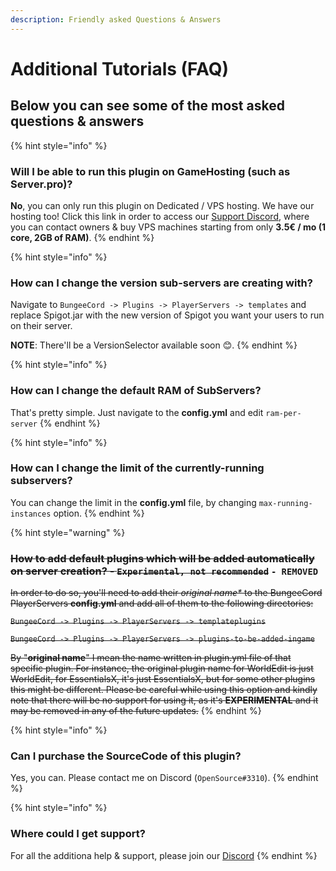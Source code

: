 ```yaml
---
description: Friendly asked Questions & Answers
---
```


# Additional Tutorials \(FAQ\)

## Below you can see some of the most asked questions & answers

{% hint style="info" %}
### Will I be able to run this plugin on GameHosting \(such as Server.pro\)?

**No**, you can only run this plugin on Dedicated / VPS hosting. We have our hosting too! Click this link in order to access our [Support Discord](https://discord.io/arcadiaservices), where you can contact owners & buy VPS machines starting from only **3.5€ / mo \(1 core, 2GB of RAM\)**.
{% endhint %}

{% hint style="info" %}
### How can I change the version sub-servers are creating with?

Navigate to `BungeeCord -> Plugins -> PlayerServers -> templates` and replace Spigot.jar with the new version of Spigot you want your users to run on their server.

**NOTE**: There'll be a VersionSelector available soon 😊.
{% endhint %}

{% hint style="info" %}
### How can I change the default RAM of SubServers?

That's pretty simple. Just navigate to the **config.yml** and edit `ram-per-server`
{% endhint %}

{% hint style="info" %}
### How can I change the limit of the currently-running subservers?

You can change the limit in the **config.yml** file, by changing `max-running-instances` option.
{% endhint %}

{% hint style="warning" %}
### ~~How to add default plugins which will be added automatically on server creation? - `Experimental, not recommended`~~ `- REMOVED`

~~In order to do so, you'll need to add their _original name\*_ to the BungeeCord PlayerServers **config.yml** and add all of them to the following directories:~~

~~`BungeeCord -> Plugins -> PlayerServers -> templateplugins`~~

~~`BungeeCord -> Plugins -> PlayerServers -> plugins-to-be-added-ingame`~~

~~By "**original name**" I mean the name written in plugin.yml file of that specific plugin. For instance, the original plugin name for WorldEdit is just WorldEdit, for EssentialsX, it's just EssentialsX, but for some other plugins this might be different. Please be careful while using this option and kindly note that there will be no support for using it, as it's **EXPERIMENTAL** and it may be removed in any of the future updates.~~
{% endhint %}

{% hint style="info" %}
### Can I purchase the SourceCode of this plugin?

Yes, you can. Please contact me on Discord \(`OpenSource#3310`\).
{% endhint %}

{% hint style="info" %}
### Where could I get support?

For all the additiona help & support, please join our [Discord](https://discord.io/arcadiaservices)
{% endhint %}

